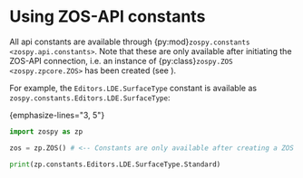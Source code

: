 # Using ZOS-API constants

All api constants are available through {py:mod}`zospy.constants <zospy.api.constants>`. 
Note that these are only available after initiating the ZOS-API connection, i.e. an instance of 
{py:class}`zospy.ZOS <zospy.zpcore.ZOS>` has been created (see [](01_connection.md)).

For example, the `Editors.LDE.SurfaceType` constant is available as `zospy.constants.Editors.LDE.SurfaceType`:

{emphasize-lines="3, 5"}
```python
import zospy as zp

zos = zp.ZOS() # <-- Constants are only available after creating a ZOS instance

print(zp.constants.Editors.LDE.SurfaceType.Standard)
```